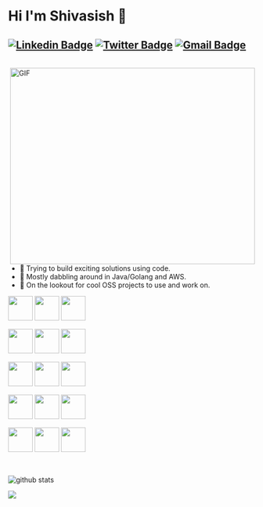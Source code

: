 # Hi I'm Shivasish 👋
[![Linkedin Badge](https://img.shields.io/badge/--blue?style=flat&logo=Linkedin&logoColor=white&link=https://www.linkedin.com/in/shivasish-das-b977a965/)](https://www.linkedin.com/in/shivasish-das-b977a965/)
[![Twitter Badge](https://img.shields.io/badge/-1ca0f1?style=flat&labelColor=1ca0f1&logo=twitter&logoColor=white&link=https://twitter.com/bravestleo)](https://twitter.com/bravestleo)
[![Gmail Badge](https://img.shields.io/badge/-c14438?style=flat&logo=Gmail&logoColor=white&link=mailto:shivasish.dd@gmail.com)](mailto:shivasish.dd@gmail.com)
---
<br>

<img align="right" alt="GIF" width="500" height="400" src="https://i.pinimg.com/originals/e4/26/70/e426702edf874b181aced1e2fa5c6cde.gif" />

- 🔭 Trying to build exciting solutions using code.
- 🌱 Mostly dabbling around in Java/Golang and AWS.
- 👀 On the lookout for cool OSS projects to use and work on.

<code><a><img height="50" src="https://www.vectorlogo.zone/logos/java/java-ar21.svg"></a></code>
<code><a><img height="50" src="https://www.vectorlogo.zone/logos/golang/golang-ar21.svg"></a></code>
<code><a><img height="50" src="https://www.vectorlogo.zone/logos/python/python-official.svg"></a></code>

<code><a><img height="50" src="https://www.vectorlogo.zone/logos/amazon_aws/amazon_aws-ar21.svg"></a></code>
<code><a><img height="50" src="https://www.vectorlogo.zone/logos/docker/docker-official.svg"></a></code>
<code><a><img height="50" src="https://www.vectorlogo.zone/logos/kubernetes/kubernetes-ar21.svg"></a></code>

<code><a><img height="50" src="https://www.vectorlogo.zone/logos/mysql/mysql-official.svg"></a></code>
<code><a><img height="50" src="https://www.vectorlogo.zone/logos/snowflake/snowflake-ar21.svg"></a></code>
<code><a><img height="50" src="https://www.vectorlogo.zone/logos/apache_kafka/apache_kafka-ar21.svg"></a></code>

<code><a><img height="50" src="https://www.vectorlogo.zone/logos/redis/redis-official.svg"></a></code>
<code><a><img height="50" src="https://www.vectorlogo.zone/logos/consulio/consulio-ar21.svg"></a></code>
<code><a><img height="50" src="https://www.vectorlogo.zone/logos/elastic/elastic-ar21.svg"></a></code>

<code><a><img height="50" src="https://www.vectorlogo.zone/logos/prometheusio/prometheusio-ar21.svg"></a></code>
<code><a><img height="50" src="https://www.vectorlogo.zone/logos/opentracingio/opentracingio-ar21.svg"></a></code>
<code><a><img height="50" src="https://www.vectorlogo.zone/logos/pagerduty/pagerduty-ar21.svg"></a></code>

<br>

![github stats](https://github-readme-stats.vercel.app/api?username=shivasishdas&show_icons=true&line_height=30)

<a href="https://github.com/shivasishdas">
  <img src="https://komarev.com/ghpvc/?username=shivasishdas&style=flat-square" />
</a>
